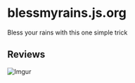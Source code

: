 # blessmyrains.js.org
Bless your rains with this one simple trick

## Reviews
![Imgur](https://i.imgur.com/BbY4H82.png)
